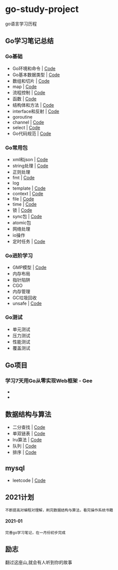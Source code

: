 # go-study-project
go语言学习历程

## Go学习笔记总结

 ### Go基础

   - Go环境和命令 | [Code](go-study/go_basic/command)
   - Go基本数据类型 | [Code](go-study/go_basic/basic_data_type)
   - 数组和切片   | [Code](go-study/go_basic/array_slice)
   - map        | [Code](go-study/go_basic/map)
   - 流程控制    | [Code](go-study/go_basic/process_control)
   - 函数         | [Code](go-study/go_basic/function)
   - 结构体和方法   | [Code](go-study/go_basic/struct)
   - interface和反射 | [Code](go-study/go_basic/interface_reflect)
   - goroutine    
   - channel    | [Code](go-study/go_basic/channel)
   - select   | [Code](go-study/go_basic/select)
   - Go代码规范 | [Code](go-study/go_basic/go-lint/lint.md)

 ### Go常用包

   - xml和json  | [Code](go-study/package/jsonandxml)
   - string处理 | [Code](go-study/package/string)
   - 正则处理   
   - fmt     | [Code](go-study/package/fmt)
   - log
   - template  | [Code](go-study/package/template)
   - context    | [Code](go-study/package/context)
   - file     | [Code](go-study/package/file)
   - time     | [Code](go-study/package/time)
   - 锁       | [Code](go-study/package/lock)
   - sync包   | [Code](go-study/package/sync)
   - atomic包  
   - 网络处理
   - io操作    
   - 定时任务   | [Code](go-study/package/cron)

 ### Go进阶学习

   - GMP模型    | [Code](go-study/advanced/gmp)
   - 内存布局
   - 指针陷阱    
   - CGO
   - 内存管理
   - GC垃圾回收
   - unsafe        | [Code](go-study/advanced/unsafe)

 ### Go测试

   - 单元测试
   - 压力测试
   - 性能测试
   - 覆盖测试


## Go项目

  ### 学习7天用Go从零实现Web框架 - Gee


   -
   - 


## 数据结构与算法

   - 二分查找         | [Code](algo/find)
   - 单双链表      | [Code](algo/link_list)
   - lru算法         | [Code](algo/lru)
   - 队列           | [Code](algo/queue)
   - 排序           | [Code](algo/sort)
   
   

## mysql

  - leetcode   | [Code](mysql/sql)
    
   

## 2021计划

    不断提高对编程对理解，刷完数据结构与算法，看完操作系统书籍
    
    
#### 2021-01
    完善go学习笔记，在一月份初步完成
    
    
## 励志
   
   翻过这座山,就会有人听到你的故事
​     









